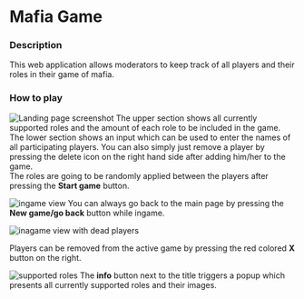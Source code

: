 # Mafia Game

### Description
This web application allows moderators to keep track of all players and their roles in their game of mafia.

### How to play
![Landing page screenshot](https://i.imgur.com/5VtwQS2.png)
The upper section shows all currently supported roles and the amount of each role to be included in the game.  
The lower section shows an input which can be used to enter the names of all participating players. You can also simply just remove a player by pressing the delete icon on the right hand side after adding him/her to the game.  
The roles are going to be randomly applied between the players after pressing the **Start game** button.

![ingame view](https://i.imgur.com/Zr6CvOI.png)
You can always go back to the main page by pressing the **New game/go back** button while ingame.

![inagame view with dead players](https://i.imgur.com/T4nC4pl.png)

Players can be removed from the active game by pressing the red colored **X** button on the right.

![supported roles](https://i.imgur.com/YoIeG8v.png)
The **info** button next to the title triggers a popup which presents all currently supported roles and their images. 
